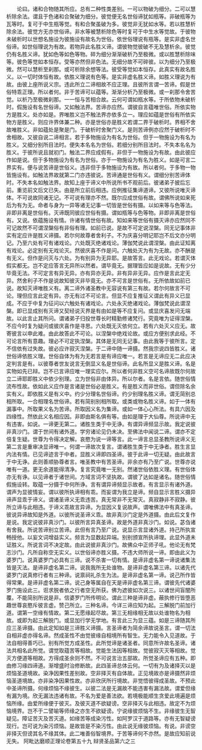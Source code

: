 <!-- { "loadSidebar": true } -->
　　论曰。诸和合物随其所应。总有二种性类差别。一可以物破为细分。二可以慧析除余法。谓且于色诸和合聚破为细分。彼觉便无名世俗谛犹如瓶等。非破瓶等为瓦等时。复可于中生瓶等觉。有和合聚虽破为多。彼觉非无犹如水等。若以胜慧析除余法。彼觉方无亦世俗谛。非水等被慧析除色等时复可于中生水等觉故。于彼物未破析时以世想名施设为彼施设有故名为世俗。依世俗理说有瓶等。是实非虚名世俗谛。如世俗理说为有故。若物异此名胜义谛。谓彼物觉彼破不无及慧析余。彼觉仍有名胜义谛。犹如色等如色等物。碎为细分渐渐破析乃至极微。或以胜慧析除味等。彼色等觉如本恒存。受等亦然但非色法。无细分故不可碎彼。以为细分乃至极微。然可以慧析至刹那。或可析除余想等法。彼受等觉如本恒存。此真实有故名胜义。以一切时体恒有故。依胜义理说有色等。是实非虚名胜义谛。如胜义理说为有故。由彼上座所说义宗。违此所立二谛相故不应正理。且彼所言谓一苦谛。假是世俗特乖正理。所以者何。非于苦谛可以蕴等。渐渐分析乃至极微。或一刹那令舍苦觉。以析乃至极微刹那。一一恒与苦相合故。云何可谓如瓶水等。于所依物未破析时。假施设有名世俗谛。又如触法界。苦谛亦应然。谓彼自言蕴唯世俗。所依实物方是胜义。处亦如是。界唯胜义岂不触法界亦依多立一。理应如蕴是世俗有所依实物方是胜义。则应许界体兼二种。亦是世俗亦是胜义若谓二界于破析时。界相不舍故唯胜义。非如蕴处是聚是门。于破析时舍聚门义。是则苦谛例亦应然于破析时不舍相故。又彼自说二谛相言。若于多物施设为有名为世俗。但于一物施设为有名为胜义。又细分别所目法时。便失本名名为世俗。若细分别所目法时。不失本名名为胜义。于彼所说且就初门。触法二界应成假有。非但于一物施设为有故。由此彼应作如是说。但于多物施设为有名为世俗。亦于一物施设为有名为胜义。如是可言二界实有。便与说苦谛是世俗义。违非但于多物施设为有故。所以者何。于多物一物皆施设有。如触法界故就第二门亦违彼说。苦谛通是世俗有义。谓细分别苦谛体时。不失本名如触法界。故知上座于谛义中所说所书不观前后。彼诸弟子披后忘前。重览前文后文已失。由是所立前后相违。应例推征集谛道谛。又彼所说唯灭谛体。不可说故同诸无记。不可说有理亦不然。既尔应成世俗有故。谓佛所说如来死后为有为无。命者与身为一异等诸无记事一切皆是世俗有摄。以如来等与色等法。非即非离是世俗有。灭谛既同彼应世俗有摄。谓如瓶等与色等物。非即非离是世俗有。又说。依蕴施设有情。许诸有情世俗有故。知如来等世俗有摄灭谛亦应然同不可记故然不可谓涅槃俗有非俗有理。如前已说。是故不可定说涅槃。同无记事体非实有定应许是胜义谛摄。若尔何故尊者舍利子。不为庆喜分明记耶岂不后文亦分明记。乃至六处有可有诸戏论。六处既灭绝诸戏论。薄伽梵说此谓涅槃。由此证知离有戏论。必定别有无戏论灭。然彼庆喜不作是问。六触处灭为有为无故。亦不酬是有无义。但作是问灭与六处。为有别异为无异耶。是故答言。此无戏论。若谓灭体假实都无。岂不定应答言无异所以然者。谓毕竟无。据理皆应如是说故。无有少分毕竟无法。不可定言有异无异。亦有异亦无异。非有异非无异。应作是言此定无异。然舍利子不作是说故知彼灭非毕竟无。亦不可言是世俗有。无所依故如前已说。故知灭谛唯胜义有。离二谛外诸圣教中无容说有第三有故。若尔何故言不可论。理但应言此定有异。亦无有过不可论言。但显不应复推征义谓此有异义已显成。不应于中复为征问以六触处有诸戏论。六处永灭绝诸戏论。薄伽梵说此谓涅槃。即已显成别有灭谛又契经说灭界是有由如是等不应复问。或显庆喜发问无端故。以此言止其所问。谓诸弟子归投世尊长时精勤修诸梵行。究竟唯为证得涅槃。不应今时复为疑问或彼庆喜作是寻思。六处既无灭依何立。若有六处灭义应无。故寄彼言以申此难。由此故答此不可论。以涅槃中绝戏论故。或应方便别求此经。不可论言所有意趣。理必不可定执涅槃。其体是无同无记事。由此我等于彼所言。定不信依有过失故。彼必应许寂灭涅槃。于二谛中随一谛摄。然我宗说四皆胜义。诸世俗谛依胜义理。世俗自体为有为无若言是有谛应唯一。若言是无谛应无二此应决定判言是有。以彼尊者世友说言无倒显义名是世俗谛。此名所显义是胜义谛。名是实物如先已辩。岂不已言谛应唯一理实应尔。所以者何非胜义空可名谛故既尔何故立二谛耶即胜义中依少别理。立为世俗非由体异。所以尔者。名是言依。随世俗情流布性故。依如此义应作是言诸是世俗必是胜义。有是胜义而非世俗。谓但除名余实有义。即依胜义是有义中。约少分理名世俗谛。约少别理名胜义谛。谓无简别总相所取。一合相理名世俗谛。若有简别别相所取。或类或物名胜义谛。如于一体有漏事中。所取果义名为苦谛。所取因义名为集谛。或如一体心心所法。有具六因及四缘性。然依此义名相应因。非即由斯名俱有等。由如是理于大仙尊。所说谛中无有违害。如说。一谛更无第二。诸胜生类于中无诤。有谓异谛频显示故。我定说彼非真沙门。谓于世间有诸外道。学穷诸论见仍未决。至佛法中闻说二谛。谓亦不定倍复生疑。世尊为令得决定解。哀愍为说一谛等言。此一谛言总显圣教所说谛义无第二言是重审决显谛唯一。何谓一谛故次复言。谓诸胜生类于中无诤者。胜生言显内法有情。已见谛迹言于中者。显胜义谛即四圣谛。彼于此谛一切无疑。由此故言于中无诤。此则善顺胁尊者言。唯圣教中有苦圣谛。非余亦有乃至广说。世尊亦说唯有一道。更无余道能得清净。复言究竟唯一无别。然诸世俗依胜义理。有世俗体亦无有诤。以见谛者于诸世间。方域言词不坚执故。谓彼了达如是诸名。随世俗情假施设转。取蕴一分摄于中何所诤。言有谓异谛频显示故者。有言显示有诸外道。谓声为显彼情妄。谓以彼所执谛相有乖。而妄谓为我立是谛。频自显示言胜义摄异谛声显乖于谛义。谓诸圣谛义无乖违苦。真无常非不无常灭。真寂静非不寂静。彼所立谛与此相违。于谛义乖故言异谛。为显因义复说故声。谓唯佛法中有真圣谛。彼说异谛故知是外道。以彼所说圣谛义乖。故非真沙门定是外道摄。由此后文复作是说。我定说彼非真沙门。以彼所言异真圣谛。故是外道非真沙门。如说。苾刍诸有舍我。所说苦谛别立苦谛。此但有言乃至广说。说显示言显诸外道。持己所执宣畅授他。以妄文词增益实义。频言为显数起异端。别别颁宣所执谛理。此显外道未证胜义。所说言词不决定故。由此说彼非真沙门。故佛众中正师子吼。他论无有梵志沙门。凡所自称空无实义。以世俗谛亦胜义摄。不违大师所说一谛。即由此义为婆罗门。说真婆罗门必具有三谛。说不杀害一切有情。是谛非虚名第一谛说诸集法皆是灭法。是谛非虚名第二谛。说我我所无处谁物。是谛非虚名第三谛。以诸先代婆罗门说真修行者有三种谛。说禀祠礼杀生为法。是谛非虚名第一谛。说己所作皆得常果。是谛非虚名第二谛。说己身等属自在天是谛非虚名第三谛。谓彼先代诸婆罗门施设此三。诳求脱者依之行者空无所获。佛为遮彼如次说三。以诸世间盲闇所覆。不能简别所说是非。信婆罗门所传明论。谓此三种是谛非虚。蔽执修行皆堕恶趣世尊哀愍斥彼言虚。赞己所立。三种名谛。今详三谛应知为起。三解脱门前加行道。谓第一空缘有情故。第二无愿缘起尽故。第三无相缘相无故以处谁物名为相故。或即为起三解脱门。或显加行学无学地。有言此三为显三蕴。如是三谛随其所应三圣谛摄。由此定知如是三谛胜义谛摄。言圣谛者为简余谛故说圣言。谓一切法自相非虚亦得名谛。然成圣性不由觉彼缘自相境所有智生。无力能令入见道故。于法自相得善巧已。别有所觉方成圣性。此所觉谛是诸圣者。同意所许故名圣谛。诸法共相名此所觉。谓觉取蕴苦等相故。觉能生法因等相故。觉彼寂灭灭等相故。觉灭方便道等相故。方得成圣余则不然。不可说言治五部故。所觉圣谛应有五种。即由修习缘四谛道。渐增盛时治修断故。此四圣谛总体云何。一切有为及诸择灭以是烦恼圣道境故。染净因果性差别故。空非择灭有自体故。正见境故亦是谛摄然非烦恼圣道境故。亦非染净因果性故。亦非欣厌所行境故。非觉悟彼得成圣故。不预此中圣谛所摄。何缘烦恼不缘彼生。以彼二法是无漏故不能违害有漏法故。谓爱但缘有漏为境。欣无漏法违诸有故。不名为爱是善法欲。若境极能顺生贪爱此境遍是烦恼所缘。由爱所缘便于彼灭。及彼灭道不欲疑谤。空非择灭与此相违。故定不为烦恼境界。岂不于二譬喻等师缘之亦生不欲疑谤。宁说缘彼烦恼不生。非缘彼生无智疑见。障证苦灭及苦灭道。如缘苦等成染污性。如阿罗汉于道路等。亦有无智疑谤现行。岂可说为染污烦恼。是故皆是不染污性。由此说无缘彼烦恼。有说。非谤空非择灭但谤其名不缘其体。此二唯善俗智境界。于苦等谛何不亦然。是故应知前说无失。
阿毗达磨顺正理论卷第五十九
辩贤圣品第六之三
